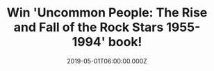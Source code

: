 ---
campaign-uuid: "c-38a42e9c-3a54-44ba-8985-faac7e5e81ce"
type: "Competition"
category: "Gifts"
date: "2019-05-01T06:00:00.000Z"
end-date: "2019-07-01T22:59:00.000Z"
disable-form: false
is_promoted: true
has_entry_page: true
title: "Win 'Uncommon People: The Rise and Fall of the Rock Stars 1955-1994' book!"
competition-description: "<p>In Uncommon People, David Hepworth zeroes in on defining\
  \ moments and turning points in the lives of forty rock stars from 1955 to 1995,\
  \ taking us on a journey to burst a hundred myths and create a hundred more. We\
  \ are giving away a copy of the profound, enjoyable and revelatory read: Uncommon\
  \ People: The Rise and Fall of the Rock Stars 1955-1994 to one lucky NME AAA member\
  \ to win.</p>\n<p>If you want to know all about the age of the rock star, click\
  \ below for a chance to win.</p>\n"
hero-header: "Win 'Uncommon People: The Rise and Fall of the Rock Stars 1955-1994'\
  \ book!"
terms-confirmation: "N/A"
banner-img: "https://assets.expresslyapp.com/asset-7a9ec7b2-c062-495a-b43e-4b3d38ea66be.jpg"
logo-left-href: "aaa.nme.com"
logo-left-image: "https://assets.expresslyapp.com/asset-fbf88d4f-4314-43b0-bda1-e5ef736f74df.jpg"
logo-left-title: "NME AAA"
bg-image-hero: "https://assets.expresslyapp.com/asset-2cd01893-4e11-442d-955b-b7f1104416f7.jpg"
bg-image-first: "https://assets.expresslyapp.com/asset-4fbd7949-3cc4-4b71-830f-bdb87232e201.jpg"
section1-content: "<p>The age of the rock star, like the age of the cowboy, has passed.\
  \ Like the cowboy, the idea of the rock star lives on in our imaginations. In Uncommon\
  \ People, David Hepworth zeroes in on defining moments and turning points in the\
  \ lives of forty rock stars from 1955 to 1995, taking us on a journey to burst a\
  \ hundred myths and create a hundred more.</p> \n<p>As this tribe of uniquely motivated\
  \ nobodies went about turning themselves into the ultimate somebodies, they also\
  \ shaped us, our real lives and our fantasies. Uncommon People isn’t just their\
  \ story. It’s ours as well.</p>\n<p>Enter the draw below for a chance to win: 'Uncommon\
  \ People: The Rise and Fall of the Rock Stars 1955-1994' book now!</p>\n"
entry-title: "Win 'Uncommon People: The Rise and Fall of the Rock Stars 1955-1994'\
  \ book!"
entry-content: "<p>Enter the draw to win  'Uncommon People: The Rise and Fall of the\
  \ Rock Stars 1955-1994' by completing the form below before 23:59 on 1st of July\
  \ 2019.</p>\n"
has-winner: false
prize-description: "'Uncommon People: The Rise and Fall of the Rock Stars 1955-1994'\
  \ book!"
special-conditions: "Multiple entries are allowed up to one every day."
country-restrictions:
- "GB"
---
